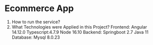 # Ecommerce App
1. How to run the service?
2. What Technologies were Applied in this Project?
Frontend:
  Angular 14.12.0
  Typescript:4.7.9
  Node 16.10
Backend:
 Springboot 2.7
 Java 11
Database:
 Mysql 8.0.23



 
 
